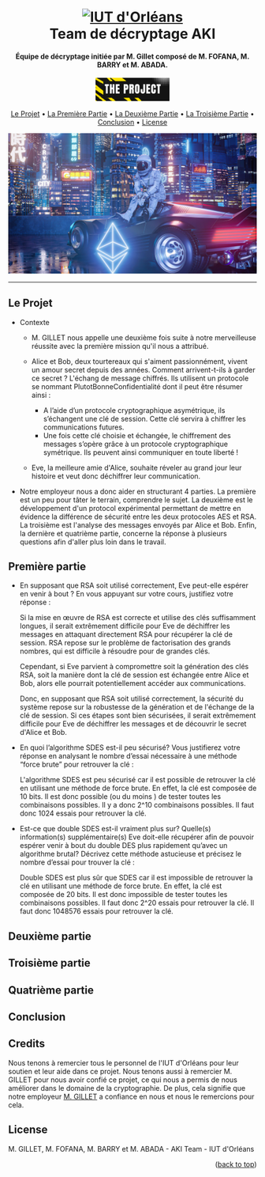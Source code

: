 <h1 align="center">
  <br>
  <a href="https://www.univ-orleans.fr/fr/iut-orleans"><img src="https://th.bing.com/th/id/OIP.xT34StZ6xa8FAOOTWYdZFwHaB1?pid=ImgDet&rs=1" alt="IUT d'Orléans" width="200"></a>
  <br>
  Team de décryptage AKI
  <br>
</h1>

<h4 align="center">Équipe de décryptage initiée par M. Gillet composé de M. FOFANA, M. BARRY et M. ABADA.</h4>

<p align="center">
  <a href='./sujet_etu.pdf'>
    <img src="images/THE_PROJECT_1.png"
         alt="Le projet" width = 150>
  </a>

<p align="center">
  <a href="#le-projet">Le Projet</a> •
  <a href="#première-partie">La Première Partie</a> •
  <a href="#deuxième-partie">La Deuxième Partie</a> •
  <a href="#troisième-partie">La Troisième Partie</a> •
  <a href="#conclusion">Conclusion</a> •
  <a href="#license">License</a>
</p>

![Alt text](images/4k_crypto.jpg)
** **
## Le Projet

* Contexte
  - M. GILLET nous appelle une deuxième fois suite à notre merveilleuse réussite avec la première mission qu'il nous a attribué.
  - Alice et Bob, deux tourtereaux qui s'aiment passionnément, vivent un amour secret depuis des années. Comment arrivent-t-ils à garder ce secret ? L'échang de message chiffrés. Ils utilisent un protocole se nommant PlutotBonneConfidentialité dont il peut être résumer ainsi : 
    - A l’aide d’un protocole cryptographique asymétrique, ils s’échangent une clé de session. Cette clé servira à
    chiffrer les communications futures.
    - Une fois cette clé choisie et échangée, le chiffrement des messages s’opère grâce à un protocole cryptographique
    symétrique. Ils peuvent ainsi communiquer en toute liberté !
  
  - Eve, la meilleure amie d'Alice, souhaite réveler au grand jour leur histoire et veut donc déchiffrer leur communication.
* Notre employeur nous a donc aider en structurant 4 parties. La première est un peu pour tâter le terrain, comprendre le sujet. La deuxième est le développement d'un protocol expérimental permettant de mettre en évidence la différence de sécurité entre les deux
protocoles AES et RSA. La troisième est l'analyse des messages envoyés par Alice et Bob. Enfin, la dernière et quatrième partie, concerne la réponse à plusieurs questions afin d'aller plus loin dans le travail.

## Première partie

- En supposant que RSA soit utilisé correctement, Eve peut-elle espérer en venir à bout ? En vous appuyant sur
votre cours, justifiez votre réponse :  

   Si la mise en œuvre de RSA est correcte et utilise des clés suffisamment longues, il serait extrêmement difficile pour Eve de déchiffrer les messages en attaquant directement RSA pour récupérer la clé de session. RSA repose sur le problème de factorisation des grands nombres, qui est difficile à résoudre pour de grandes clés.

  Cependant, si Eve parvient à compromettre soit la génération des clés RSA, soit la manière dont la clé de session est échangée entre Alice et Bob, alors elle pourrait potentiellement accéder aux communications. 
  
  Donc, en supposant que RSA soit utilisé correctement, la sécurité du système repose sur la robustesse de la génération et de l'échange de la clé de session. Si ces étapes sont bien sécurisées, il serait extrêmement difficile pour Eve de déchiffrer les messages et de découvrir le secret d'Alice et Bob.

- En quoi l’algorithme SDES est-il peu sécurisé? Vous justifierez votre réponse en analysant le nombre d’essai
nécessaire à une méthode “force brute” pour retrouver la clé :  

    L'algorithme SDES est peu sécurisé car il est possible de retrouver la clé en utilisant une méthode de force brute. En effet, la clé est composée de 10 bits. Il est donc possible (ou du moins ) de tester toutes les combinaisons possibles. Il y a donc 2^10 combinaisons possibles. Il faut donc 1024 essais pour retrouver la clé.

- Est-ce que double SDES est-il vraiment plus sur? Quelle(s) information(s) supplémentaire(s) Eve doit-elle
récupérer afin de pouvoir espérer venir à bout du double DES plus rapidement qu’avec un algorithme brutal?
Décrivez cette méthode astucieuse et précisez le nombre d’essai pour trouver la clé : 

    Double SDES est plus sûr que SDES car il est impossible de retrouver la clé en utilisant une méthode de force brute. En effet, la clé est composée de 20 bits. Il est donc impossible de tester toutes les combinaisons possibles. Il faut donc 2^20 essais pour retrouver la clé. Il faut donc 1048576 essais pour retrouver la clé.

## Deuxième partie

## Troisième partie

## Quatrième partie

## Conclusion



## Credits

Nous tenons à remercier tous le personnel de l'IUT d'Orléans pour leur soutien et leur aide dans ce projet. Nous tenons aussi à remercier M. GILLET pour nous avoir confié ce projet, ce qui nous a permis de nous améliorer dans le domaine de la cryptographie. De plus, cela signifie que notre employeur [M. GILLET](noel.gillet@univ-orleans.fr) a confiance en nous et nous le remercions pour cela. 

## License

M. GILLET, M. FOFANA, M. BARRY et M. ABADA -
AKI Team - IUT d'Orléans

<p align="right">(<a href="#le-projet">back to top</a>)</p>
